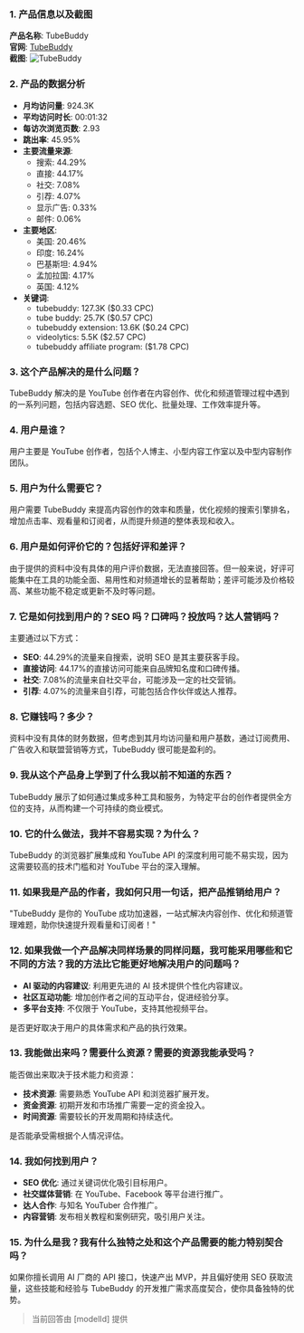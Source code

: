 ### 1. 产品信息以及截图

**产品名称**: TubeBuddy  
**官网**: [TubeBuddy](https://tubebuddy.com)  
**截图**: ![TubeBuddy](https://cdn-images.toolify.ai/170350415674188069.jpg)

### 2. 产品的数据分析

- **月均访问量**: 924.3K
- **平均访问时长**: 00:01:32
- **每访次浏览页数**: 2.93
- **跳出率**: 45.95%
- **主要流量来源**:
  - 搜索: 44.29%
  - 直接: 44.17%
  - 社交: 7.08%
  - 引荐: 4.07%
  - 显示广告: 0.33%
  - 邮件: 0.06%
- **主要地区**:
  - 美国: 20.46%
  - 印度: 16.24%
  - 巴基斯坦: 4.94%
  - 孟加拉国: 4.17%
  - 英国: 4.12%
- **关键词**:
  - tubebuddy: 127.3K ($0.33 CPC)
  - tube buddy: 25.7K ($0.57 CPC)
  - tubebuddy extension: 13.6K ($0.24 CPC)
  - videolytics: 5.5K ($2.57 CPC)
  - tubebuddy affiliate program: ($1.78 CPC)

### 3. 这个产品解决的是什么问题？

TubeBuddy 解决的是 YouTube 创作者在内容创作、优化和频道管理过程中遇到的一系列问题，包括内容选题、SEO 优化、批量处理、工作效率提升等。

### 4. 用户是谁？

用户主要是 YouTube 创作者，包括个人博主、小型内容工作室以及中型内容制作团队。

### 5. 用户为什么需要它？

用户需要 TubeBuddy 来提高内容创作的效率和质量，优化视频的搜索引擎排名，增加点击率、观看量和订阅者，从而提升频道的整体表现和收入。

### 6. 用户是如何评价它的？包括好评和差评？

由于提供的资料中没有具体的用户评价数据，无法直接回答。但一般来说，好评可能集中在工具的功能全面、易用性和对频道增长的显著帮助；差评可能涉及价格较高、某些功能不稳定或更新不及时等问题。

### 7. 它是如何找到用户的？SEO 吗？口碑吗？投放吗？达人营销吗？

主要通过以下方式：
- **SEO**: 44.29%的流量来自搜索，说明 SEO 是其主要获客手段。
- **直接访问**: 44.17%的直接访问可能来自品牌知名度和口碑传播。
- **社交**: 7.08%的流量来自社交平台，可能涉及一定的社交营销。
- **引荐**: 4.07%的流量来自引荐，可能包括合作伙伴或达人推荐。

### 8. 它赚钱吗？多少？

资料中没有具体的财务数据，但考虑到其月均访问量和用户基数，通过订阅费用、广告收入和联盟营销等方式，TubeBuddy 很可能是盈利的。

### 9. 我从这个产品身上学到了什么我以前不知道的东西？

TubeBuddy 展示了如何通过集成多种工具和服务，为特定平台的创作者提供全方位的支持，从而构建一个可持续的商业模式。

### 10. 它的什么做法，我并不容易实现？为什么？

TubeBuddy 的浏览器扩展集成和 YouTube API 的深度利用可能不易实现，因为这需要较高的技术门槛和对 YouTube 平台的深入理解。

### 11. 如果我是产品的作者，我如何只用一句话，把产品推销给用户？

"TubeBuddy 是你的 YouTube 成功加速器，一站式解决内容创作、优化和频道管理难题，助你快速提升观看量和订阅者！"

### 12. 如果我做一个产品解决同样场景的同样问题，我可能采用哪些和它不同的方法？我的方法比它能更好地解决用户的问题吗？

- **AI 驱动的内容建议**: 利用更先进的 AI 技术提供个性化内容建议。
- **社区互动功能**: 增加创作者之间的互动平台，促进经验分享。
- **多平台支持**: 不仅限于 YouTube，支持其他视频平台。

是否更好取决于用户的具体需求和产品的执行效果。

### 13. 我能做出来吗？需要什么资源？需要的资源我能承受吗？

能否做出来取决于技术能力和资源：
- **技术资源**: 需要熟悉 YouTube API 和浏览器扩展开发。
- **资金资源**: 初期开发和市场推广需要一定的资金投入。
- **时间资源**: 需要较长的开发周期和持续迭代。

是否能承受需根据个人情况评估。

### 14. 我如何找到用户？

- **SEO 优化**: 通过关键词优化吸引目标用户。
- **社交媒体营销**: 在 YouTube、Facebook 等平台进行推广。
- **达人合作**: 与知名 YouTuber 合作推广。
- **内容营销**: 发布相关教程和案例研究，吸引用户关注。

### 15. 为什么是我？我有什么独特之处和这个产品需要的能力特别契合吗？

如果你擅长调用 AI 厂商的 API 接口，快速产出 MVP，并且偏好使用 SEO 获取流量，这些技能和经验与 TubeBuddy 的开发推广需求高度契合，使你具备独特的优势。

> 当前回答由 [modelId] 提供